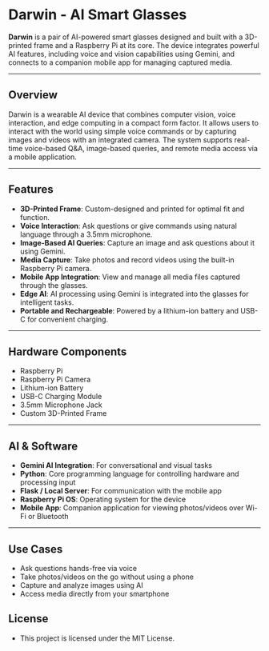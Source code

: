 # Darwin - AI Smart Glasses

**Darwin** is a pair of AI-powered smart glasses designed and built with a 3D-printed frame and a Raspberry Pi at its core. The device integrates powerful AI features, including voice and vision capabilities using Gemini, and connects to a companion mobile app for managing captured media.

---

## Overview

Darwin is a wearable AI device that combines computer vision, voice interaction, and edge computing in a compact form factor. It allows users to interact with the world using simple voice commands or by capturing images and videos with an integrated camera. The system supports real-time voice-based Q&A, image-based queries, and remote media access via a mobile application.

---

## Features

- **3D-Printed Frame**: Custom-designed and printed for optimal fit and function.
- **Voice Interaction**: Ask questions or give commands using natural language through a 3.5mm microphone.
- **Image-Based AI Queries**: Capture an image and ask questions about it using Gemini.
- **Media Capture**: Take photos and record videos using the built-in Raspberry Pi camera.
- **Mobile App Integration**: View and manage all media files captured through the glasses.
- **Edge AI**: AI processing using Gemini is integrated into the glasses for intelligent tasks.
- **Portable and Rechargeable**: Powered by a lithium-ion battery and USB-C for convenient charging.

---

## Hardware Components

- Raspberry Pi
- Raspberry Pi Camera
- Lithium-ion Battery
- USB-C Charging Module
- 3.5mm Microphone Jack
- Custom 3D-Printed Frame

---

## AI & Software

- **Gemini AI Integration**: For conversational and visual tasks
- **Python**: Core programming language for controlling hardware and processing input
- **Flask / Local Server**: For communication with the mobile app
- **Raspberry Pi OS**: Operating system for the device
- **Mobile App**: Companion application for viewing photos/videos over Wi-Fi or Bluetooth

---

## Use Cases

- Ask questions hands-free via voice
- Take photos/videos on the go without using a phone
- Capture and analyze images using AI
- Access media directly from your smartphone

## License

- This project is licensed under the MIT License.
